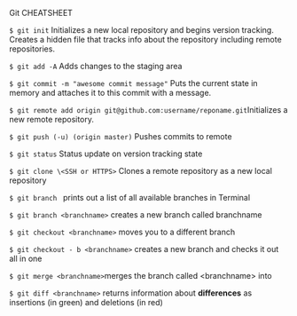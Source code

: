 Git CHEATSHEET



```$ git init``` 
Initializes a new local repository and begins version tracking. Creates a hidden file that tracks info about the repository including remote repositories. 

```$ git add -A```
Adds changes to the staging area

```$ git commit -m "awesome commit message"```
Puts the current state in memory and attaches it to this commit with a message.

```$ git remote add origin git@github.com:username/reponame.git```Initializes a new remote repository. 

```$ git push (-u) (origin master)``` Pushes commits to remote

```$ git status``` Status update on version tracking state

```$ git clone \<SSH or HTTPS>``` Clones a remote repository as a new local repository

```$ git branch ``` prints out a list of all available branches in Terminal

```$ git branch <branchname>``` creates a new branch called branchname

```$ git checkout <branchname>``` moves you to a different branch

```$ git checkout - b <branchname>``` creates a new branch and checks it out all in  one

```$ git merge <branchname>```merges the branch called \<branchname> into 

```$ git diff <branchname>``` returns information about **differences** as insertions (in green) and deletions (in red)

